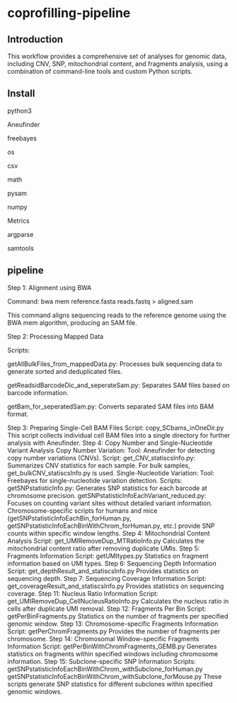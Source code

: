 # coprofilling-pipeline
Introduction
---------------------------------------------------------------------------------------------------------------------------------------------------------------------------------------------------------------------------------------------
This workflow provides a comprehensive set of analyses for genomic data, including CNV, SNP, mitochondrial content, and fragments analysis, using a combination of command-line tools and custom Python scripts.

Install
---------------------------------------------------------------------------------------------------------------------------------------------------------------------------------------------------------------------------------------------
python3

Aneufinder

freebayes

os

csv

math

pysam

numpy

Metrics

argparse

samtools

pipeline
---------------------------------------------------------------------------------------------------------------------------------------------------------------------------------------------------------------------------------------------
Step 1: Alignment using BWA

Command: bwa mem reference.fasta reads.fastq > aligned.sam

This command aligns sequencing reads to the reference genome using the BWA mem algorithm, producing an SAM file.

Step 2: Processing Mapped Data

Scripts:

getAllBulkFiles_from_mappedData.py: Processes bulk sequencing data to generate sorted and deduplicated files.

getReadsidBarcodeDic_and_seperateSam.py: Separates SAM files based on barcode information.

getBam_for_seperatedSam.py: Converts separated SAM files into BAM format.

Step 3: Preparing Single-Cell BAM Files
Script: copy_SCbams_inOneDir.py
This script collects individual cell BAM files into a single directory for further analysis with Aneufinder.
Step 4: Copy Number and Single-Nucleotide Variant Analysis
Copy Number Variation:
Tool: Aneufinder for detecting copy number variations (CNVs).
Script: get_CNV_statiscsInfo.py: Summarizes CNV statistics for each sample. For bulk samples, get_bulkCNV_statiscsInfo.py is used.
Single-Nucleotide Variation:
Tool: Freebayes for single-nucleotide variation detection.
Scripts:
getSNPstatisticInfo.py: Generates SNP statistics for each barcode at chromosome precision.
getSNPstatisticInfoEachVariant_reduced.py: Focuses on counting variant sites without detailed variant information.
Chromosome-specific scripts for humans and mice (getSNPstatisticInfoEachBin_forHuman.py, getSNPstatisticInfoEachBinWithChrom_forHuman.py, etc.) provide SNP counts within specific window lengths.
Step 4: Mitochondrial Content Analysis
Script: get_UMIRemoveDup_MTRatioInfo.py
Calculates the mitochondrial content ratio after removing duplicate UMIs.
Step 5: Fragments Information
Script: getUMItypes.py
Statistics on fragment information based on UMI types.
Step 6: Sequencing Depth Information
Script: get_depthResult_and_statiscsInfo.py
Provides statistics on sequencing depth.
Step 7: Sequencing Coverage Information
Script: get_coverageResult_and_statiscsInfo.py
Provides statistics on sequencing coverage.
Step 11: Nucleus Ratio Information
Script: get_UMIRemoveDup_CellNucleusRatioInfo.py
Calculates the nucleus ratio in cells after duplicate UMI removal.
Step 12: Fragments Per Bin
Script: getPerBinFragments.py
Statistics on the number of fragments per specified genomic window.
Step 13: Chromosome-specific Fragments Information
Script: getPerChromFragments.py
Provides the number of fragments per chromosome.
Step 14: Chromosomal Window-specific Fragments Information
Script: getPerBinWithChromFragments_GEMB.py
Generates statistics on fragments within specified windows including chromosome information.
Step 15: Subclone-specific SNP Information
Scripts:
getSNPstatisticInfoEachBinWithChrom_withSubclone_forHuman.py
getSNPstatisticInfoEachBinWithChrom_withSubclone_forMouse.py
These scripts generate SNP statistics for different subclones within specified genomic windows.
